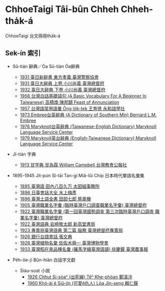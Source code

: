 # ChhoeTaigi Tâi-bûn Chheh Chheh-tha̍k-á
ChhoeTaigi 台文冊冊tha̍k-á

## Sek-ín 索引

- Sû-tián 辭典／Óa Sû-tián Óa辭典
  - [1931 臺日新辭書 東方孝義 臺灣警察協會](https://thak.taigi.info/1931TaijitSinSusu/)
  - [1931 臺日大辭典 上卷 小川尚義 臺灣總督府](https://thak.taigi.info/1931TaijitToaSutian1/)
  - [1932 臺日大辭典 下卷 小川尚義 臺灣總督府](https://thak.taigi.info/1932TaijitToaSutian2/)
  - [1956 台灣白話基礎語句 (A Basic Vocabulary For A Beginner In Taiwanese) 高積煥 陳邦鎮 Feast of Annunciation](https://thak.taigi.info/1956TaioanPehoeKichhooGiku/)
  - [1957 台灣語常用語彙 Ông Io̍k-tek 王育德 永和語學社](https://thak.taigi.info/1957TaioangiSiongiongGilui/)
  - [1973 Embree台英辭典 (A Dictionary of Southern Min) Bernard L.M. Embree](https://thak.taigi.info/1973EmbreeTaiengSutian/)
  - [1976 Maryknoll台英辭典 (Taiwanese-English Dictionary) Maryknoll Language Service Center](https://thak.taigi.info/1976MaryknollTaiengSutian/)
  - [1979 Maryknoll英台辭典 (English-Taiwanese Dictionary) Maryknoll Language Service Center](https://thak.taigi.info/1979MaryknollEngtaiSutian/)

- Jī-tián 字典
  - [1913 甘字典 甘為霖 William Campbell 台灣教會公報社](https://thak.taigi.info/1913KamJitian/)

- 1895-1945 Ji̍t-pún Sî-tāi Tan-gí Miâ-lūi Chi̍p 日本時代單語名彙集
  - [1895 臺灣語 田內八百久万 太田組事務所](https://thak.taigi.info/1895Taioangi/)
  - [1896 日臺會話大全 水上梅彥](https://thak.taigi.info/1896JittaiHoeoeTaichoan/)
  - [1896 臺灣土語全書 田部七郎 蔡章機](https://thak.taigi.info/1896TaioanThoogiChoansu/)
  - [1905 臺灣職業名字彙 (臨時臺灣戶口調查職業名字彙) 臺灣總督府](http://thak.taigi.info/1905TaioanChitgiapMiaJilui/)
  - [1922 臺灣職業名字彙 (第一回臺灣國勢調査 第三次臨時臺灣戶口調査 職業名字彙) 臺灣總督府](https://thak.taigi.info/1922TaioanChitgiapMiaJilui/)
  - [1922 臺灣語典 岩崎敬太郎 新高堂書局](https://thak.taigi.info/1922TaioangiTian/)
  - [1923 專賣局臺灣語典 第二篇 腦務 臺灣總督府專賣局](https://thak.taigi.info/1923ChoanbekiokTaioangiTianLobu/)
  - [1926 銀行台語會話 張文典](https://thak.taigi.info/1926GinhangTaigiHoeoe/)
  - [1928 臺灣植物名彙 佐佐木舜一 臺灣博物學會](https://thak.taigi.info/1928TaioanSitbutMialui/)
  - [1933 臺灣稻在來品種名彙 (羅馬字綴臺灣語讀) 徐慶鐘 臺灣農事報](https://thak.taigi.info/1933TaioanTiuChailaiPhinchengMialui/)
  
- Pe̍h-ōe-jī Bûn-hiàn 白話字文獻
  - Siáu-soat 小說
    - [1926 Chhut Sí-sòaⁿ (出死線) Tēⁿ Khe-phòan 鄭溪泮](https://thak.taigi.info/1926ChhutSisoann/)
    - [1960 Khó-ài ê Siû-jîn (可愛ê仇人) Lōa Jîn-seng 賴仁聲](https://thak.taigi.info/1960KhoaiESiujin/)
